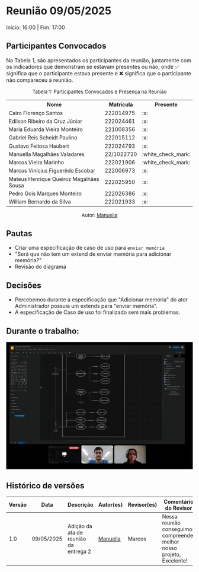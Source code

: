 # Reunião 09/05/2025

Início: 16:00 | Fim: 17:00

## Participantes Convocados

Na Tabela 1, são apresentados os participantes da reunião, juntamente com os indicadores que demonstram se estavam presentes ou não, onde :white_check_mark: significa que o participante estava presente e :x: significa que o participante não compareceu à reunião.

<center>

<font size="2">Tabela 1: Participantes Convocados e Presença na Reunião</font>

<table align="center">
  <tr>
    <th>Nome</th><th>Matrícula</th><th>Presente</th>
  </tr>
  <tr><td>Cairo Florenço Santos</td><td>222014975</td><td>:x:</td></tr>
  <tr><td>Edilson Ribeiro da Cruz Júnior</td><td>222024461</td><td>:x:</td></tr>
  <tr><td>Maria Eduarda Vieira Monteiro</td><td>221008356</td><td>:x:</td></tr>
  <tr><td>Gabriel Reis Scheidt Paulino</td><td>222015112</td><td>:x:</td></tr>
  <tr><td>Gustavo Feitosa Haubert</td><td>222024793</td><td>:x:</td></tr>
  <tr><td>Manuella Magalhães Valadares</td><td>22/1022720</td><td>:white_check_mark:</td></tr>
  <tr><td>Marcos Vieira Marinho</td><td>222021906</td><td>:white_check_mark:</td></tr>
  <tr><td>Marcus Vinícius Figuerêdo Escobar</td><td>222006973</td><td>:x:</td></tr>
  <tr><td>Mateus Henrique Queiroz Magalhães Sousa</td><td>222025950</td><td>:x:</td></tr>
  <tr><td>Pedro Gois Marques Monteiro</td><td>222026386</td><td>:x:</td></tr>
  <tr><td>William Bernardo da Silva</td><td>222021933</td><td>:x:</td></tr>
</table>

<font size="2">Autor: [Manuella](https://github.com/manuvaladares)</font>

</center>

## Pautas

- Criar uma especificação de caso de uso para `enviar memória`
- "Será que não tem um extend de enviar memória para adicionar memória?"
- Revisão do diagrama

## Decisões

- Percebemos durante a especificação que "Adicionar memória" do ator Administrador possuia um extends para "enviar memória".
- A especificação de Caso de uso foi finalizado sem mais problemas.

## Durante o trabalho:
![Tela de trabalho durante a reunião](../assets/reuniao8.jpeg)


## Histórico de versões

| Versão | Data       | Descrição                             | Autor(es)       | Revisor(es)    | Comentário do Revisor |
| ------ | ---------- | ------------------------------------- | --------------- | -------------- | --------------------- |
| 1.0    | 09/05/2025 | Adição da ata de reunião da entrega 2 | [Manuella](https://github.com/manuvaladares)  | Marcos | Nessa reunião conseguimos compreender melhor nosso projeto, Excelente!                     |
